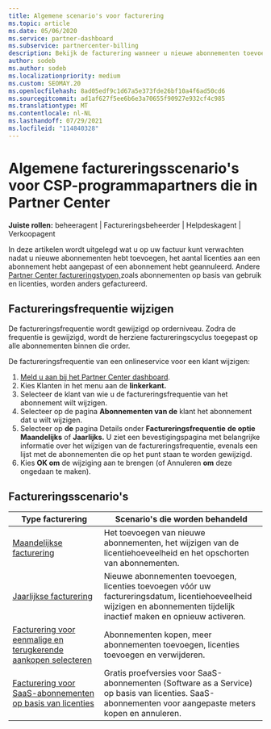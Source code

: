 ```yaml
---
title: Algemene scenario's voor facturering
ms.topic: article
ms.date: 05/06/2020
ms.service: partner-dashboard
ms.subservice: partnercenter-billing
description: Bekijk de facturering wanneer u nieuwe abonnementen toevoegt, het aantal licenties aanpast of een abonnement annuleert. Bekijk hoe abonnementen op basis van gebruik en licenties verschillen.
author: sodeb
ms.author: sodeb
ms.localizationpriority: medium
ms.custom: SEOMAY.20
ms.openlocfilehash: 8ad05edf9c1d67a5e373fde26bf10a4f6ad50cd6
ms.sourcegitcommit: ad1af627f5ee6b6e3a70655f90927e932cf4c985
ms.translationtype: MT
ms.contentlocale: nl-NL
ms.lasthandoff: 07/29/2021
ms.locfileid: "114840328"
---
```

# <a name="common-billing-scenarios-for-csp-program-partners-working-in-partner-center"></a>Algemene factureringsscenario's voor CSP-programmapartners die in Partner Center

**Juiste rollen:** beheeragent | Factureringsbeheerder | Helpdeskagent | Verkoopagent

In deze artikelen wordt uitgelegd wat u op uw factuur kunt verwachten nadat u nieuwe abonnementen hebt toevoegen, het aantal licenties aan een abonnement hebt aangepast of een abonnement hebt geannuleerd. Andere [Partner Center factureringstypen,](./billing-basics.md)zoals abonnementen op basis van gebruik en licenties, worden anders gefactureerd.


## <a name="change-billing-frequency"></a>Factureringsfrequentie wijzigen

De factureringsfrequentie wordt gewijzigd op orderniveau. Zodra de frequentie is gewijzigd, wordt de herziene factureringscyclus toegepast op alle abonnementen binnen die order. 

De factureringsfrequentie van een onlineservice voor een klant wijzigen:

1. [Meld u aan bij het Partner Center dashboard](https://partner.microsoft.com/dashboard/home).
2. Kies Klanten in het menu aan de **linkerkant.**
3. Selecteer de klant van wie u de factureringsfrequentie van het abonnement wilt wijzigen.
4. Selecteer op de pagina **Abonnementen van de** klant het abonnement dat u wilt wijzigen.
5. Selecteer op **de** pagina Details onder **Factureringsfrequentie** **de optie Maandelijks** of **Jaarlijks.** U ziet een bevestigingspagina met belangrijke informatie over het wijzigen van de factureringsfrequentie, evenals een lijst met de abonnementen die op het punt staan te worden gewijzigd.
6. Kies **OK om** de wijziging aan te brengen (of Annuleren **om** deze ongedaan te maken).

## <a name="billing-scenarios"></a>Factureringsscenario's

| Type facturering | Scenario's die worden behandeld |
| --------------- | ----------------- |
| [Maandelijkse facturering](common-billing-scenarios-monthly.md) | Het toevoegen van nieuwe abonnementen, het wijzigen van de licentiehoeveelheid en het opschorten van abonnementen. |
| [Jaarlijkse facturering](common-billing-scenarios-annual.md) | Nieuwe abonnementen toevoegen, licenties toevoegen vóór uw factureringsdatum, licentiehoeveelheid wijzigen en abonnementen tijdelijk inactief maken en opnieuw activeren. |
| [Facturering voor eenmalige en terugkerende aankopen selecteren](common-billing-scenarios-onetime-recurring.md) | Abonnementen kopen, meer abonnementen toevoegen, licenties toevoegen en verwijderen. |
| [Facturering voor SaaS-abonnementen op basis van licenties](common-billing-scenarios-saas.md) | Gratis proefversies voor SaaS-abonnementen (Software as a Service) op basis van licenties. SaaS-abonnementen voor aangepaste meters kopen en annuleren. |